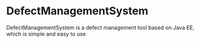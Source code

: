 # DefectManagementSystem
DefectManagementSystem is a defect management tool based on Java EE, which is simple and easy to use
